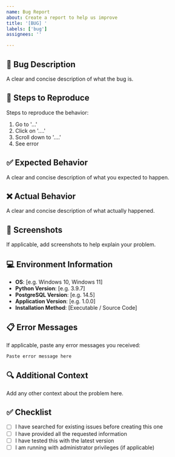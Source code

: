 ```yaml
---
name: Bug Report
about: Create a report to help us improve
title: '[BUG] '
labels: ['bug']
assignees: ''

---
```


## 🐛 Bug Description
A clear and concise description of what the bug is.

## 🔄 Steps to Reproduce
Steps to reproduce the behavior:
1. Go to '...'
2. Click on '....'
3. Scroll down to '....'
4. See error

## ✅ Expected Behavior
A clear and concise description of what you expected to happen.

## ❌ Actual Behavior
A clear and concise description of what actually happened.

## 📸 Screenshots
If applicable, add screenshots to help explain your problem.

## 💻 Environment Information
- **OS**: [e.g. Windows 10, Windows 11]
- **Python Version**: [e.g. 3.9.7]
- **PostgreSQL Version**: [e.g. 14.5]
- **Application Version**: [e.g. 1.0.0]
- **Installation Method**: [Executable / Source Code]

## 📋 Error Messages
If applicable, paste any error messages you received:

```
Paste error message here
```

## 🔍 Additional Context
Add any other context about the problem here.

## ✅ Checklist
- [ ] I have searched for existing issues before creating this one
- [ ] I have provided all the requested information
- [ ] I have tested this with the latest version
- [ ] I am running with administrator privileges (if applicable)
